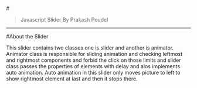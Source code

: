 #<blockquote>Javascript Slider By Prakash Poudel</blockquote> <hr>
#About the Slider
<p>This slider contains two classes one is slider and another is animator. Animator class is responsible for sliding animation and checking leftmost and rightmost components and forbid the click on those limits and slider class passes the properties of elements with delay and alos implements auto animation. Auto animation in this slider only moves picture to left to show rightmost element at last and then it stops there.</p>
